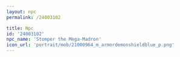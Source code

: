 ```yaml
---
layout: npc
permalink: /24003102

title: Npc
id: '24003102'
npc_name: 'Stomper the Mega-Madron'
icon_url: 'portrait/mob/21000964_m_armordemonshieldblue_p.png'
---
```

